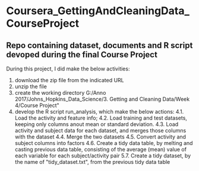 # Coursera_GettingAndCleaningData_CourseProject
## Repo containing dataset, documents and R script devoped during the final Course Project
During this project, I did make the below activities:
1. download the zip file from the indicated URL
2. unzip the file
3. create the working directory G:/Anno 2017/Johns_Hopkins_Data_Science/3. Getting and Cleaning Data/Week 4/Course Project"
4. develop the R script run_analysis, which make the below actions:
   4.1. Load the activity and feature info;
   4.2. Load training and test datasets, keeping only columns anout mean or standard deviation.
  4.3. Load activity and subject data for each dataset, and merges those columns with the dataset
  4.4. Merge the two datasets
  4.5. Convert activity and subject columns into factors
  4.6. Create a tidy data table, by melting and casting previous data table, consisting of the average (mean) value of each variable for each subject/activity pair
  5.7. Create a tidy dataset, by the name of "tidy_dataset.txt", from the previous tidy data table
